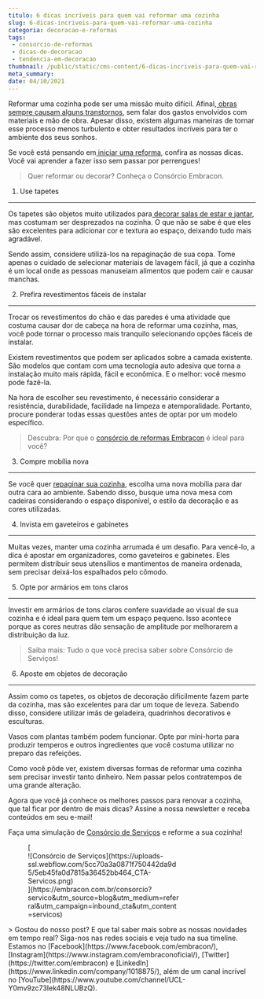 ```yaml
---
titulo: 6 dicas incríveis para quem vai reformar uma cozinha
slug: 6-dicas-incriveis-para-quem-vai-reformar-uma-cozinha
categoria: decoracao-e-reformas
tags:
 - consorcio-de-reformas
 - dicas-de-decoracao
 - tendencia-em-decoracao
thumbnail: /public/static/cms-content/6-dicas-incriveis-para-quem-vai-reformar-uma-cozinha.jpg
meta_summary: 
date: 04/10/2021
---
```

Reformar uma cozinha pode ser uma missão muito difícil. Afinal,[ obras sempre causam alguns transtornos](https://www.embracon.com.br/blog/entenda-como-evitar-dores-de-cabeca-com-obras-e-reformas), sem falar dos gastos envolvidos com materiais e mão de obra. Apesar disso, existem algumas maneiras de tornar esse processo menos turbulento e obter resultados incríveis para ter o ambiente dos seus sonhos.

Se você está pensando em[ iniciar uma reforma](https://www.embracon.com.br/blog/conheca-o-consorcio-para-reforma-e-confira-as-vantagens), confira as nossas dicas. Você vai aprender a fazer isso sem passar por perrengues!

> Quer reformar ou decorar? Conheça o Consórcio Embracon.

1. Use tapetes
--------------

Os tapetes são objetos muito utilizados para[ decorar salas de estar e jantar](https://www.embracon.com.br/blog/por-que-os-pendentes-estao-em-alta-e-como-usa-los-na-decoracao-da-casa), mas costumam ser desprezados na cozinha. O que não se sabe é que eles são excelentes para adicionar cor e textura ao espaço, deixando tudo mais agradável.

Sendo assim, considere utilizá-los na repaginação de sua copa. Tome apenas o cuidado de selecionar materiais de lavagem fácil, já que a cozinha é um local onde as pessoas manuseiam alimentos que podem cair e causar manchas.

2. Prefira revestimentos fáceis de instalar
-------------------------------------------

Trocar os revestimentos do chão e das paredes é uma atividade que costuma causar dor de cabeça na hora de reformar uma cozinha, mas, você pode tornar o processo mais tranquilo selecionando opções fáceis de instalar.

Existem revestimentos que podem ser aplicados sobre a camada existente. São modelos que contam com uma tecnologia auto adesiva que torna a instalação muito mais rápida, fácil e econômica. E o melhor: você mesmo pode fazê-la.

Na hora de escolher seu revestimento, é necessário considerar a resistência, durabilidade, facilidade na limpeza e atemporalidade. Portanto, procure ponderar todas essas questões antes de optar por um modelo específico.

> Descubra: Por que o [consórcio de reformas Embracon](https://www.embracon.com.br/blog/consorcio-reforma-embracon-por-que-e-uma-boa-opcao) é ideal para você?

3. Compre mobília nova
----------------------

Se você quer [repaginar sua cozinha](https://www.embracon.com.br/blog/como-ter-uma-cozinha-funcional-em-casa), escolha uma nova mobília para dar outra cara ao ambiente. Sabendo disso, busque uma nova mesa com cadeiras considerando o espaço disponível, o estilo da decoração e as cores utilizadas.

4. Invista em gaveteiros e gabinetes
------------------------------------

Muitas vezes, manter uma cozinha arrumada é um desafio. Para vencê-lo, a dica é apostar em organizadores, como gaveteiros e gabinetes. Eles permitem distribuir seus utensílios e mantimentos de maneira ordenada, sem precisar deixá-los espalhados pelo cômodo.

5. Opte por armários em tons claros
-----------------------------------

Investir em armários de tons claros confere suavidade ao visual de sua cozinha e é ideal para quem tem um espaço pequeno. Isso acontece porque as cores neutras dão sensação de amplitude por melhorarem a distribuição da luz.

> Saiba mais: Tudo o que você precisa saber sobre Consórcio de Serviços!

6. Aposte em objetos de decoração
---------------------------------

Assim como os tapetes, os objetos de decoração dificilmente fazem parte da cozinha, mas são excelentes para dar um toque de leveza. Sabendo disso, considere utilizar imãs de geladeira, quadrinhos decorativos e esculturas.

Vasos com plantas também podem funcionar. Opte por mini-horta para produzir temperos e outros ingredientes que você costuma utilizar no preparo das refeições.

Como você pôde ver, existem diversas formas de reformar uma cozinha sem precisar investir tanto dinheiro. Nem passar pelos contratempos de uma grande alteração.

Agora que você já conhece os melhores passos para renovar a cozinha, que tal ficar por dentro de mais dicas? Assine a nossa newsletter e receba conteúdos em seu e-mail!

Faça uma simulação de [Consórcio de Serviços](https://www.embracon.com.br/consorcio-servicos) e reforme a sua cozinha!

<figure class="w-richtext-figure-type-image w-richtext-align-center" style="max-width:310px">[<div>![Consórcio de Serviços](https://uploads-ssl.webflow.com/5cc70a3a0871f750442da9d5/5eb45fa0d7815a36452bb464_CTA-Servicos.png)</div>](https://embracon.com.br/consorcio?servico&utm_source=blog&utm_medium=referral&utm_campaign=inbound_cta&utm_content=servicos)</figure>> Gostou do nosso post? E que tal saber mais sobre as nossas novidades em tempo real? Siga-nos nas redes sociais e veja tudo na sua timeline. Estamos no [Facebook](https://www.facebook.com/embracon/), [Instagram](https://www.instagram.com/embraconoficial/), [Twitter](https://twitter.com/embracon) e [LinkedIn](https://www.linkedin.com/company/1018875/), além de um canal incrível no [YouTube](https://www.youtube.com/channel/UCL-Y0mv9zc73Iek48NLUBzQ).
